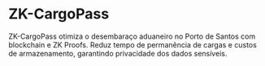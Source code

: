 # ZK-CargoPass
ZK-CargoPass otimiza o desembaraço aduaneiro no Porto de Santos com blockchain e ZK Proofs. Reduz tempo de permanência de cargas e custos de armazenamento, garantindo privacidade dos dados sensíveis.
